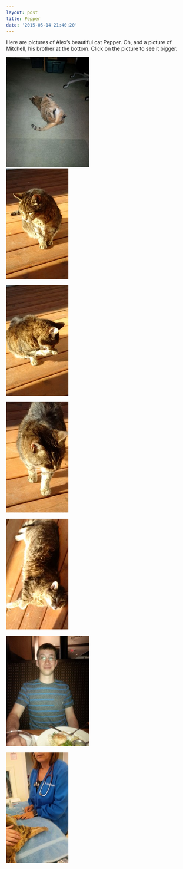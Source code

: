 ```yaml
---
layout: post
title: Pepper
date: '2015-05-14 21:40:20'
---
```



Here are pictures of Alex’s beautiful cat Pepper. Oh, and a picture of Mitchell, his brother at the bottom. Click on the picture to see it bigger.

[![IMG_20140509_165921](/images/IMG_20140509_165921-225x300.jpg)](images/IMG_20140509_165921.jpg)  
[![IMG_20150514_174930](/images/IMG_20150514_174930-e1431653284939-169x300.jpg)](/images/IMG_20150514_174930-e1431653284939.jpg)

[![IMG_20150514_174839](/images/IMG_20150514_174839-e1431653826467-169x300.jpg)](/images/IMG_20150514_174839-e1431653826467.jpg)

[![IMG_20150514_174813](/images/IMG_20150514_174813-e1431653839750-169x300.jpg)](/images/IMG_20150514_174813-e1431653839750.jpg)

[![IMG_20150514_180732](/images/IMG_20150514_180732-e1431653878346-169x300.jpg)](/images/IMG_20150514_180732-e1431653878346.jpg)

[![Mitchell2](/images/Mitchell2-225x300.jpg)](/images/Mitchell2.jpg)

[![IMG_20150527_121105](/images/IMG_20150527_121105-169x300.jpg)](/images/IMG_20150527_121105.jpg)
